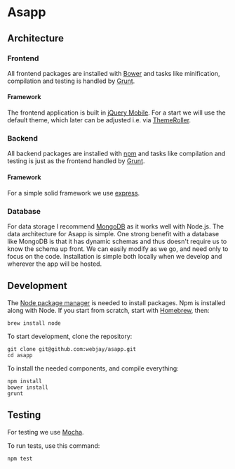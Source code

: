 # Asapp

## Architecture

### Frontend

All frontend packages are installed with [Bower](http://bower.io) and tasks like minification, compilation and testing is handled by [Grunt](http://gruntjs.com).

#### Framework

The frontend application is built in [jQuery Mobile](http://jquerymobile.com). For a start we will use the default theme, which later can be adjusted i.e. via [ThemeRoller](http://themeroller.jquerymobile.com).

### Backend

All backend packages are installed with [npm](https://www.npmjs.org) and tasks like compilation and testing is just as the frontend handled by [Grunt](http://gruntjs.com).

#### Framework

For a simple solid framework we use [express](http://expressjs.com).

### Database

For data storage I recommend [MongoDB](http://www.mongodb.org) as it works well with Node.js. The data architecture for Asapp is simple. One strong benefit with a database like MongoDB is that it has dynamic schemas and thus doesn't require us to know the schema up front. We can easily modify as we go, and need only to focus on the code. 
Installation is simple both locally when we develop and wherever the app will be hosted.

## Development

The [Node package manager](http://www.npmjs.com) is needed to install packages. Npm is installed along with Node.
If you start from scratch, start with [Homebrew](http://brew.sh/#install), then:

    brew install node

To start development, clone the repository:

    git clone git@github.com:webjay/asapp.git
    cd asapp
  
To install the needed components, and compile everything:

    npm install
    bower install
    grunt

## Testing

For testing we use [Mocha](http://visionmedia.github.io/mocha/).

To run tests, use this command:

    npm test
